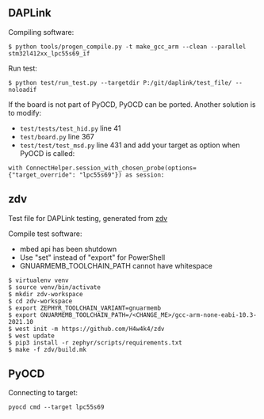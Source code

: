 DAPLink
---

Compiling software:
```
$ python tools/progen_compile.py -t make_gcc_arm --clean --parallel stm32l412xx_lpc55s69_if
```

Run test:
```
$ python test/run_test.py --targetdir P:/git/daplink/test_file/ --noloadif
```

If the board is not part of PyOCD, PyOCD can be ported. Another solution is to modify:
- `test/tests/test_hid.py` line 41
- `test/board.py` line 367
- `test/test/test_msd.py` line 431
 and add your target as option when PyOCD is called:
```
with ConnectHelper.session_with_chosen_probe(options={"target_override": "lpc55s69"}) as session:
```


zdv
--
Test file for DAPLink testing, generated from [zdv](https://github.com/H4w4k4/zdv)

Compile test software:
- mbed api has been shutdown
- Use "set" instead of "export" for PowerShell
- GNUARMEMB_TOOLCHAIN_PATH cannot have whitespace
```
$ virtualenv venv
$ source venv/bin/activate
$ mkdir zdv-workspace
$ cd zdv-workspace
$ export ZEPHYR_TOOLCHAIN_VARIANT=gnuarmemb
$ export GNUARMEMB_TOOLCHAIN_PATH=/<CHANGE_ME>/gcc-arm-none-eabi-10.3-2021.10
$ west init -m https://github.com/H4w4k4/zdv
$ west update
$ pip3 install -r zephyr/scripts/requirements.txt
$ make -f zdv/build.mk
```


PyOCD
---
Connecting to target:
```
pyocd cmd --target lpc55s69
```



